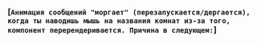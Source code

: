 ### [`Анимация сообщений "моргает" (перезапускается/дергается), когда ты наводишь мышь на названия комнат из-за того, компонент перерендеривается. Причина в следующем:`]
